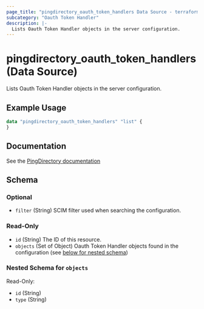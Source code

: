 ```yaml
---
page_title: "pingdirectory_oauth_token_handlers Data Source - terraform-provider-pingdirectory"
subcategory: "Oauth Token Handler"
description: |-
  Lists Oauth Token Handler objects in the server configuration.
---
```


# pingdirectory_oauth_token_handlers (Data Source)

Lists Oauth Token Handler objects in the server configuration.

## Example Usage

```terraform
data "pingdirectory_oauth_token_handlers" "list" {
}
```

## Documentation
See the [PingDirectory documentation](https://docs.pingidentity.com/r/en-us/pingdirectory-93/pd_ds_enable_oauth_authentication)

<!-- schema generated by tfplugindocs -->
## Schema

### Optional

- `filter` (String) SCIM filter used when searching the configuration.

### Read-Only

- `id` (String) The ID of this resource.
- `objects` (Set of Object) Oauth Token Handler objects found in the configuration (see [below for nested schema](#nestedatt--objects))

<a id="nestedatt--objects"></a>
### Nested Schema for `objects`

Read-Only:

- `id` (String)
- `type` (String)

